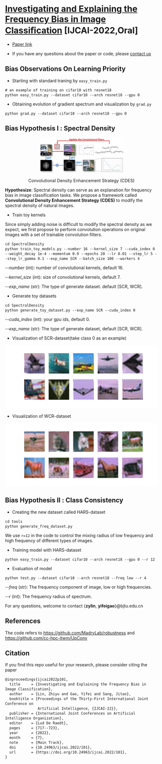 # [Investigating and Explaining the Frequency Bias in Image Classiﬁcation](https://github.com/zhiyugege/FreqBias) [IJCAI-2022,Oral]

- [Paper link](https://www.ijcai.org/proceedings/2022/0101.pdf)

- If you have any questions about the paper or code, please [contact us](zyllin@bjtu.edu.cn)

## Bias Observations On Learning Priority

- Starting with standard traning by `easy_train.py`
```
# an example of training on cifar10 with resnet18
python easy_train.py --dataset cifar10 --arch resnet18 --gpu 0
```
- Obtaining evolution of gradient spectrum and visualization by `grad.py`
```
python grad.py --dataset cifar10 --arch resnet18 --gpu 0
```

## Bias Hypothesis Ι : Spectral Density

<div align="center">
    <img src="CDES/Image/CDES.png" alt="image-20220922143512377" style="zoom:100%;" />
    <p> Convolutional Density Enhancement Strategy (CDES) </p>
</div>

**Hypothesize**: Spectral density can serve as an explanation for frequency bias in image classification tasks. We propose a framework called **Convolutional Density Enhancement Strategy (CDES)** to modify the spectral density of natural images.

- Train toy kernels

Since simply adding noise is difficult to modify the spectral density as we expect, we first propose to perform convolution operations on original images with a set of trainable convolution filters.

```
cd SpectralDensity
python train_toy_models.py --number 16 --kernel_size 7 --cuda_index 0 --weight_decay 1e-4 --momentum 0.9 --epochs 20 --lr 0.01 --step_lr 5 --step_lr_gamma 0.1 --exp_name SCR --batch_size 100 --workers 4
```
*--number* (int): number of convolutional kernels, default 16.

*--kernel_size* (int): size of convolutional kernels, default 7.

*--exp_name* (str): The type of generate dataset. default [SCR, WCR].

- Generate toy datasets
```
cd SpectralDensity
python generate_toy_dataset.py --exp_name SCR --cuda_index 0
```
*--cuda_index* (int): your gpu ids, default 0.

*--exp_name* (str): The type of generate dataset, default [SCR, WCR].


- Visualization of SCR-dataset(take class 0 as an example)
<div align="center">
    <img src="CDES/Image/SCR/0.png" alt="image-20220922143512377" style="zoom:100%;" />
</div>

- Visualization of WCR-dataset
<div align="center">
    <img src="CDES/Image/WCR/all.png" alt="image-20220922143512377" style="zoom:100%;" />
</div>

## Bias Hypothesis ΙΙ :  Class Consistency

- Creating the new dataset called HARS-dataset
```
cd tools
python generate_freq_dataset.py
```
We use `r=12` in the code to control the mixing radius of low frequency and high frequency of different types of images.

- Training model with HARS-dataset
```
python easy_train.py --dataset cifar10 --arch resnet18 --gpu 0 --r 12
```
- Evaluation of model
```
python test.py --dataset cifar10 --arch resnet18 --freq low --r 4
```
*--freq* (str): The frequency component of image, low or high frequencies.

*--r* (int): The frequency radius of spectrum.


For any questions, welcome to contact {**zylin**, **yifeigao**}@bjtu.edu.cn

## References

The code refers to https://github.com/MadryLab/robustness and https://github.com/cc-hpc-itwm/UpConv

## Citation

If you find this repo useful for your research, please consider citing the paper
```
@inproceedings{ijcai2022p101,
  title     = {Investigating and Explaining the Frequency Bias in Image Classification},
  author    = {Lin, Zhiyu and Gao, Yifei and Sang, Jitao},
  booktitle = {Proceedings of the Thirty-First International Joint Conference on
               Artificial Intelligence, {IJCAI-22}},
  publisher = {International Joint Conferences on Artificial Intelligence Organization},
  editor    = {Lud De Raedt},
  pages     = {717--723},
  year      = {2022},
  month     = {7},
  note      = {Main Track},
  doi       = {10.24963/ijcai.2022/101},
  url       = {https://doi.org/10.24963/ijcai.2022/101},
}
```
